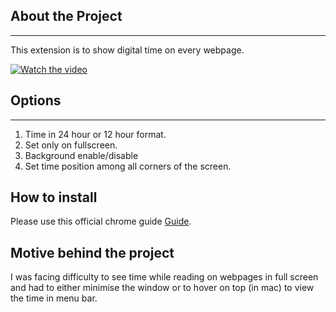 ## About the Project
---
This extension is to show digital time on every webpage.

[![Watch the video](https://raw.githubusercontent.com/sandeepeven/page-clock-chrome-extension/main/video/video.gif)](https://raw.githubusercontent.com/sandeepeven/page-clock-chrome-extension/main/video/video.gif)

## Options
---
1. Time in 24 hour or 12 hour format.
2. Set only on fullscreen.
3. Background enable/disable
4. Set time position among all corners of the screen.

## How to install

Please use this official chrome guide [Guide](https://developer.chrome.com/docs/extensions/get-started/tutorial/hello-world#load-unpacked).

## Motive behind the project
I was facing difficulty to see time while reading on webpages in full screen and had to either minimise the window or to hover on top (in mac) to view the time in menu bar.

